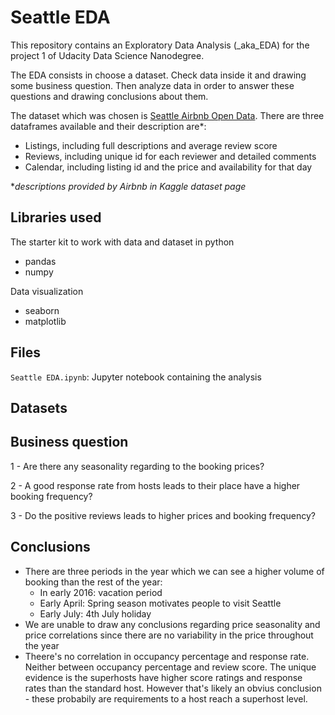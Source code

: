 # Seattle EDA

This repository contains an Exploratory Data Analysis (_aka_EDA) for the project 1 of Udacity Data Science Nanodegree.

The EDA consists in choose a dataset. Check data inside it and drawing some business question. Then analyze data in order to answer these questions and drawing conclusions about them.

The dataset which was chosen is [Seattle Airbnb Open Data](https://www.kaggle.com/datasets/airbnb/seattle). There are three dataframes available and their description are*:
- Listings, including full descriptions and average review score
- Reviews, including unique id for each reviewer and detailed comments
- Calendar, including listing id and the price and availability for that day

*_descriptions provided by Airbnb in Kaggle dataset page_

## Libraries used

The starter kit to work with data and dataset in python 
- pandas
- numpy

Data visualization
- seaborn
- matplotlib

## Files
`Seattle EDA.ipynb`: Jupyter notebook containing the analysis

## Datasets


## Business question

1 - Are there any seasonality regarding to the booking prices?

2 - A good response rate from hosts leads to their place have a higher booking frequency?

3 - Do the positive reviews leads to higher prices and booking frequency?

## Conclusions

- There are three periods in the year which we can see a higher volume of booking than the rest of the year:
    - In early 2016: vacation period
    - Early April: Spring season motivates people to visit Seattle
    - Early July: 4th July holiday
- We are unable to draw any conclusions regarding price seasonality and price correlations since there are no variability in the price throughout the year
- Theere's no correlation in occupancy percentage and response rate. Neither between occupancy percentage and review score. The unique evidence is the superhosts have higher score ratings and response rates than the standard host. However that's likely an obvius conclusion - these probabily are requirements to a host reach a superhost level.

